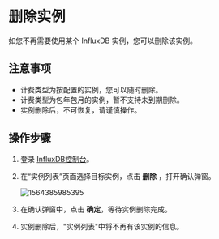 # 删除实例

如您不再需要使用某个 InfluxDB 实例，您可以删除该实例。

## 注意事项

- 计费类型为按配置的实例，您可以随时删除。
- 计费类型为包年包月的实例，暂不支持未到期删除。
- 实例删除后，不可恢复，请谨慎操作。

## 操作步骤

1. 登录 [InfluxDB控制台](http://tsds-console.jdcloud.com/list)。

2. 在“实例列表”页面选择目标实例，点击 **删除** ，打开确认弹窗。

   ![1564385985395](../../../../../image/JCS-for-InfluxDB/1564385985395.png)

3. 在确认弹窗中，点击 **确定**，等待实例删除完成。

4. 实例删除后，"实例列表"中将不再有该实例的信息。
